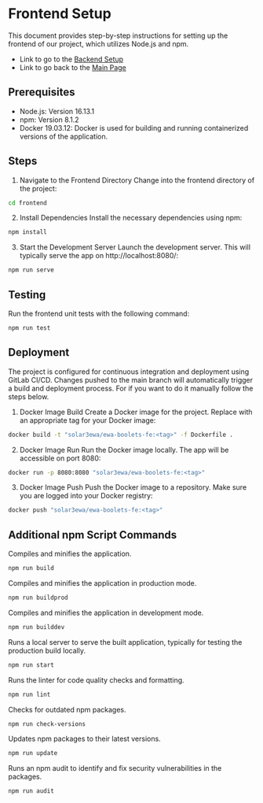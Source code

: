 # Frontend Setup

This document provides step-by-step instructions for setting up the frontend of our project, 
which utilizes Node.js and npm.

- Link to go to the [Backend Setup](/backend/README.md)
- Link to go back to the [Main Page](../README.md)

## Prerequisites
- Node.js: Version 16.13.1
- npm: Version 8.1.2
- Docker 19.03.12: Docker is used for building and running containerized versions of the application.


## Steps

1. Navigate to the Frontend Directory
   Change into the frontend directory of the project:

```bash
cd frontend
```
2. Install Dependencies
   Install the necessary dependencies using npm:

```bash
npm install
```
3. Start the Development Server
   Launch the development server. This will typically serve the app on http://localhost:8080/:

```bash
npm run serve
```
## Testing
Run the frontend unit tests with the following command:

```bash
npm run test
```
## Deployment
The project is configured for continuous integration and deployment using GitLab CI/CD. 
Changes pushed to the main branch will automatically trigger a build and deployment process. 
For if you want to do it manually follow the steps below.

1. Docker Image Build
   Create a Docker image for the project. Replace <tag> with an appropriate tag for your Docker image:

```bash
docker build -t "solar3ewa/ewa-boolets-fe:<tag>" -f Dockerfile .
```
2. Docker Image Run
   Run the Docker image locally. The app will be accessible on port 8080:

```bash
docker run -p 8080:8080 "solar3ewa/ewa-boolets-fe:<tag>"
```

3. Docker Image Push
   Push the Docker image to a repository. Make sure you are logged into your Docker registry:

```bash
docker push "solar3ewa/ewa-boolets-fe:<tag>"
```

## Additional npm Script Commands

Compiles and minifies the application.
```bash
npm run build
```

Compiles and minifies the application in production mode.

```bash
npm run buildprod
```

Compiles and minifies the application in development mode.

```bash
npm run builddev
```

Runs a local server to serve the built application, typically for testing the production build locally.

```bash
npm run start
```

Runs the linter for code quality checks and formatting.

```bash
npm run lint
```

Checks for outdated npm packages.

```bash
npm run check-versions
```

Updates npm packages to their latest versions.

```bash
npm run update
```

Runs an npm audit to identify and fix security vulnerabilities in the packages.

```bash
npm run audit
```